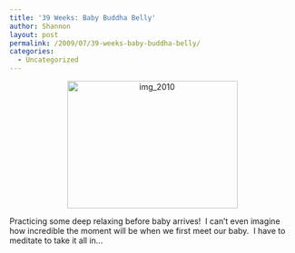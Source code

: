 ```yaml
---
title: '39 Weeks: Baby Buddha Belly'
author: Shannon
layout: post
permalink: /2009/07/39-weeks-baby-buddha-belly/
categories:
  - Uncategorized
---
```

<p style="text-align: center;">
  <a href="http://braunerpots.com/blog/wp-content/uploads/2009/07/img_2010.jpg"><img class="size-medium wp-image-803 aligncenter" title="img_2010" src="http://braunerpots.com/blog/wp-content/uploads/2009/07/img_2010-300x225.jpg" alt="img_2010" width="300" height="225" /></a>
</p>

Practicing some deep relaxing before baby arrives!  I can&#8217;t even imagine how incredible the moment will be when we first meet our baby.  I have to meditate to take it all in&#8230;